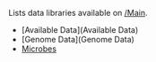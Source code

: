 Lists data libraries available on [/Main](/src/Main/index.md).

* [Available Data](Available Data)
* [Genome Data](Genome Data)
* [Microbes](Microbes)
